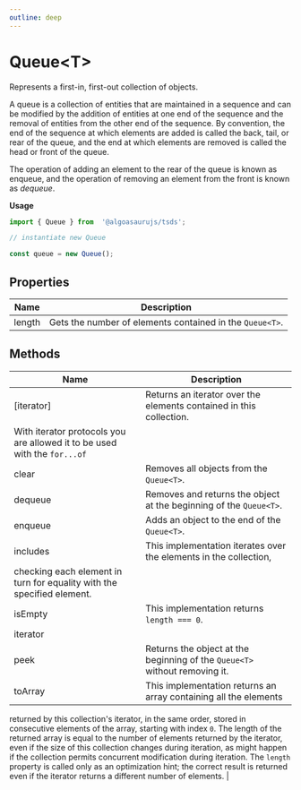 ```yaml
---
outline: deep
---
```


# ****Queue&lt;T&gt;****

Represents a first-in, first-out collection of objects.

A queue is a collection of entities that are maintained in a sequence and can be modified by the addition of entities at one end of the sequence and the removal of entities from the other end of the sequence. By convention, the end of the sequence at which elements are added is called the back, tail, or rear of the queue, and the end at which elements are removed is called the head or front of the queue.

The operation of adding an element to the rear of the queue is known as enqueue, and the operation of removing an element from the front is known as _dequeue_.

**Usage**

```typescript
import { Queue } from  '@algoasaurujs/tsds';

// instantiate new Queue

const queue = new Queue();
```

## **Properties**

| Name   | Description                                              |
| ------ | -------------------------------------------------------- |
| length | Gets the number of elements contained in the `Queue<T>`. |

## **Methods**

| Name       | Description                                                                                                                                                                                                                                                                                                                                                                                                                                                                                                                                                                                                 |
| ---------- | ----------------------------------------------------------------------------------------------------------------------------------------------------------------------------------------------------------------------------------------------------------------------------------------------------------------------------------------------------------------------------------------------------------------------------------------------------------------------------------------------------------------------------------------------------------------------------------------------------------- |
| [iterator] | Returns an iterator over the elements contained in this collection.
With iterator protocols you are allowed it to be used with the `for...of`                                                                                                                                                                                                                                                                                                                                                                                                                                                               |
| clear      | Removes all objects from the `Queue<T>`.                                                                                                                                                                                                                                                                                                                                                                                                                                                                                                                                                                    |
| dequeue    | Removes and returns the object at the beginning of the `Queue<T>`.                                                                                                                                                                                                                                                                                                                                                                                                                                                                                                                                          |
| enqueue    | Adds an object to the end of the `Queue<T>`.                                                                                                                                                                                                                                                                                                                                                                                                                                                                                                                                                                |
| includes   | This implementation iterates over the elements in the collection,
checking each element in turn for equality with the specified element.                                                                                                                                                                                                                                                                                                                                                                                                                                                                    |
| isEmpty    | This implementation returns `length === 0`.                                                                                                                                                                                                                                                                                                                                                                                                                                                                                                                                                                 |
| iterator   |                                                                                                                                                                                                                                                                                                                                                                                                                                                                                                                                                                                                             |
| peek       | Returns the object at the beginning of the `Queue<T>` without removing it.                                                                                                                                                                                                                                                                                                                                                                                                                                                                                                                                  |
| toArray    | This implementation returns an array containing all the elements
returned by this collection's iterator, in the same order, stored in
consecutive elements of the array, starting with index `0`.
The length of the returned array is equal to the number of elements
returned by the iterator, even if the size of this collection changes
during iteration, as might happen if the collection permits
concurrent modification during iteration. The `length` property is
called only as an optimization hint; the correct result is returned
even if the iterator returns a different number of elements. |

